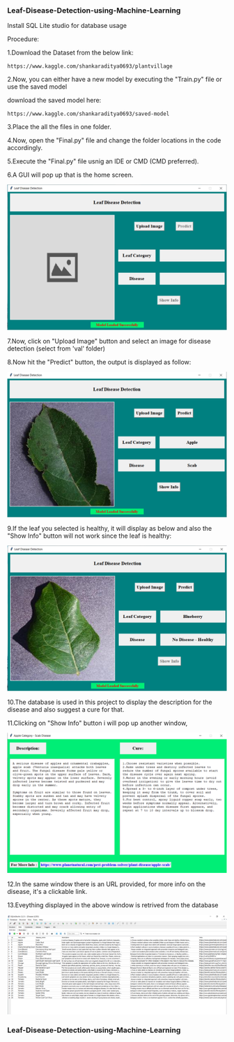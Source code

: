 ### Leaf-Disease-Detection-using-Machine-Learning

Install SQL Lite studio for database usage

Procedure:

1.Download the Dataset from the below link:
```
https://www.kaggle.com/shankaraditya0693/plantvillage
```
2.Now, you can either have a new model by executing the "Train.py" file or use the saved model

download the saved model here:
```
https://www.kaggle.com/shankaraditya0693/saved-model
```
3.Place the all the files in one folder.

4.Now, open the "Final.py" file and change the folder locations in the code accordingly.

5.Execute the "Final.py" file usnig an IDE or CMD (CMD preferred).

6.A GUI will pop up that is the home screen.

![Main Screen](Main_screen.png)

7.Now, click on "Upload Image" button and select an image for disease detection (select from 'val' folder)

8.Now hit the "Predict" button, the output is displayed as follow:

![Output 1](Output1.png)

9.If the leaf you selected is healthy, it will display as below and also the "Show Info" button will not work since the leaf is healthy:

![Output 2](Output3.png)

10.The database is used in this project to display the description for the disease and also suggest a cure for that.

11.Clicking on "Show Info" button i will pop up another window,

![Output 3](Output2.png)

12.In the same window there is an URL provided, for more info on the disease, it's a clickable link.

13.Eveything displayed in the above window is retrived from the database

![Database](Database.png)

### Leaf-Disease-Detection-using-Machine-Learning
